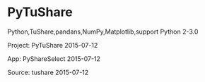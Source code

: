 # PyTuShare
Python,TuShare,pandans,NumPy,Matplotlib,support Python 2-3.0

Project:
PyTuShare 2015-07-12

App:
PyShareSelect 2015-07-12

Source:
tushare 2015-07-12
